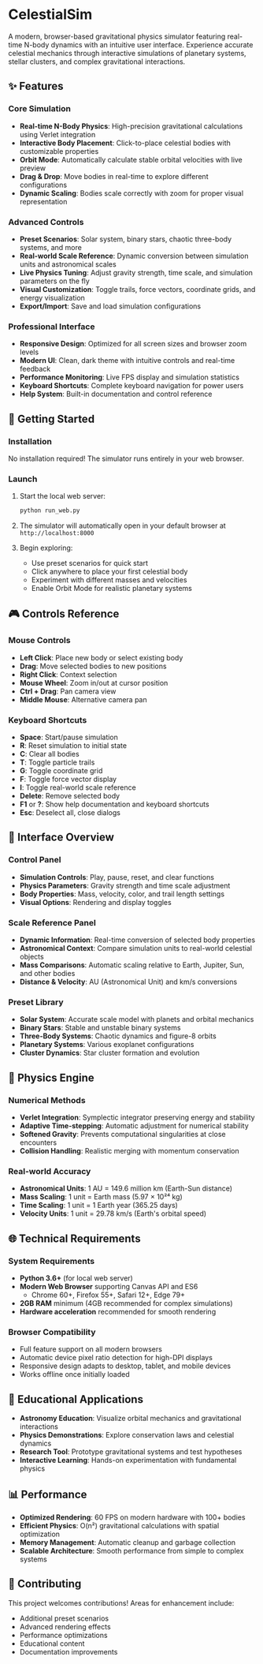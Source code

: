 # CelestialSim

A modern, browser-based gravitational physics simulator featuring real-time N-body dynamics with an intuitive user interface. Experience accurate celestial mechanics through interactive simulations of planetary systems, stellar clusters, and complex gravitational interactions.

## ✨ Features

### Core Simulation
- **Real-time N-Body Physics**: High-precision gravitational calculations using Verlet integration
- **Interactive Body Placement**: Click-to-place celestial bodies with customizable properties
- **Orbit Mode**: Automatically calculate stable orbital velocities with live preview
- **Drag & Drop**: Move bodies in real-time to explore different configurations
- **Dynamic Scaling**: Bodies scale correctly with zoom for proper visual representation

### Advanced Controls
- **Preset Scenarios**: Solar system, binary stars, chaotic three-body systems, and more
- **Real-world Scale Reference**: Dynamic conversion between simulation units and astronomical scales
- **Live Physics Tuning**: Adjust gravity strength, time scale, and simulation parameters on the fly
- **Visual Customization**: Toggle trails, force vectors, coordinate grids, and energy visualization
- **Export/Import**: Save and load simulation configurations

### Professional Interface
- **Responsive Design**: Optimized for all screen sizes and browser zoom levels
- **Modern UI**: Clean, dark theme with intuitive controls and real-time feedback
- **Performance Monitoring**: Live FPS display and simulation statistics
- **Keyboard Shortcuts**: Complete keyboard navigation for power users
- **Help System**: Built-in documentation and control reference

## 🚀 Getting Started

### Installation
No installation required! The simulator runs entirely in your web browser.

### Launch
1. Start the local web server:
   ```bash
   python run_web.py
   ```
   
2. The simulator will automatically open in your default browser at `http://localhost:8000`

3. Begin exploring:
   - Use preset scenarios for quick start
   - Click anywhere to place your first celestial body
   - Experiment with different masses and velocities
   - Enable Orbit Mode for realistic planetary systems

## 🎮 Controls Reference

### Mouse Controls
- **Left Click**: Place new body or select existing body
- **Drag**: Move selected bodies to new positions
- **Right Click**: Context selection
- **Mouse Wheel**: Zoom in/out at cursor position
- **Ctrl + Drag**: Pan camera view
- **Middle Mouse**: Alternative camera pan

### Keyboard Shortcuts
- **Space**: Start/pause simulation
- **R**: Reset simulation to initial state
- **C**: Clear all bodies
- **T**: Toggle particle trails
- **G**: Toggle coordinate grid
- **F**: Toggle force vector display
- **I**: Toggle real-world scale reference
- **Delete**: Remove selected body
- **F1** or **?**: Show help documentation and keyboard shortcuts
- **Esc**: Deselect all, close dialogs

## 🔧 Interface Overview

### Control Panel
- **Simulation Controls**: Play, pause, reset, and clear functions
- **Physics Parameters**: Gravity strength and time scale adjustment
- **Body Properties**: Mass, velocity, color, and trail length settings
- **Visual Options**: Rendering and display toggles

### Scale Reference Panel
- **Dynamic Information**: Real-time conversion of selected body properties
- **Astronomical Context**: Compare simulation units to real-world celestial objects
- **Mass Comparisons**: Automatic scaling relative to Earth, Jupiter, Sun, and other bodies
- **Distance & Velocity**: AU (Astronomical Unit) and km/s conversions

### Preset Library
- **Solar System**: Accurate scale model with planets and orbital mechanics
- **Binary Stars**: Stable and unstable binary systems
- **Three-Body Systems**: Chaotic dynamics and figure-8 orbits
- **Planetary Systems**: Various exoplanet configurations
- **Cluster Dynamics**: Star cluster formation and evolution

## 🧮 Physics Engine

### Numerical Methods
- **Verlet Integration**: Symplectic integrator preserving energy and stability
- **Adaptive Time-stepping**: Automatic adjustment for numerical stability
- **Softened Gravity**: Prevents computational singularities at close encounters
- **Collision Handling**: Realistic merging with momentum conservation

### Real-world Accuracy
- **Astronomical Units**: 1 AU = 149.6 million km (Earth-Sun distance)
- **Mass Scaling**: 1 unit = Earth mass (5.97 × 10²⁴ kg)
- **Time Scaling**: 1 unit = 1 Earth year (365.25 days)
- **Velocity Units**: 1 unit = 29.78 km/s (Earth's orbital speed)

## 🌐 Technical Requirements

### System Requirements
- **Python 3.6+** (for local web server)
- **Modern Web Browser** supporting Canvas API and ES6
  - Chrome 60+, Firefox 55+, Safari 12+, Edge 79+
- **2GB RAM** minimum (4GB recommended for complex simulations)
- **Hardware acceleration** recommended for smooth rendering

### Browser Compatibility
- Full feature support on all modern browsers
- Automatic device pixel ratio detection for high-DPI displays
- Responsive design adapts to desktop, tablet, and mobile devices
- Works offline once initially loaded

## 🔬 Educational Applications

- **Astronomy Education**: Visualize orbital mechanics and gravitational interactions
- **Physics Demonstrations**: Explore conservation laws and celestial dynamics
- **Research Tool**: Prototype gravitational systems and test hypotheses
- **Interactive Learning**: Hands-on experimentation with fundamental physics

## 📊 Performance

- **Optimized Rendering**: 60 FPS on modern hardware with 100+ bodies
- **Efficient Physics**: O(n²) gravitational calculations with spatial optimization
- **Memory Management**: Automatic cleanup and garbage collection
- **Scalable Architecture**: Smooth performance from simple to complex systems

## 🤝 Contributing

This project welcomes contributions! Areas for enhancement include:
- Additional preset scenarios
- Advanced rendering effects
- Performance optimizations
- Educational content
- Documentation improvements
